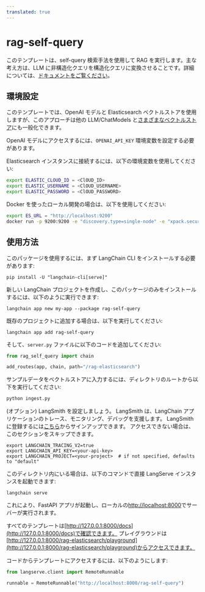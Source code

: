 ```yaml
---
translated: true
---
```


# rag-self-query

このテンプレートは、self-query 検索手法を使用して RAG を実行します。主な考え方は、LLM に非構造化クエリを構造化クエリに変換させることです。詳細については、[ドキュメントをご覧ください](https://python.langchain.com/docs/modules/data_connection/retrievers/self_query)。

## 環境設定

このテンプレートでは、OpenAI モデルと Elasticsearch ベクトルストアを使用しますが、このアプローチは他の LLM/ChatModels と[さまざまなベクトルストア](https://python.langchain.com/docs/integrations/retrievers/self_query/)にも一般化できます。

OpenAI モデルにアクセスするには、`OPENAI_API_KEY` 環境変数を設定する必要があります。

Elasticsearch インスタンスに接続するには、以下の環境変数を使用してください:

```bash
export ELASTIC_CLOUD_ID = <ClOUD_ID>
export ELASTIC_USERNAME = <ClOUD_USERNAME>
export ELASTIC_PASSWORD = <ClOUD_PASSWORD>
```

Docker を使ったローカル開発の場合は、以下を使用してください:

```bash
export ES_URL = "http://localhost:9200"
docker run -p 9200:9200 -e "discovery.type=single-node" -e "xpack.security.enabled=false" -e "xpack.security.http.ssl.enabled=false" docker.elastic.co/elasticsearch/elasticsearch:8.9.0
```

## 使用方法

このパッケージを使用するには、まず LangChain CLI をインストールする必要があります:

```shell
pip install -U "langchain-cli[serve]"
```

新しい LangChain プロジェクトを作成し、このパッケージのみをインストールするには、以下のように実行できます:

```shell
langchain app new my-app --package rag-self-query
```

既存のプロジェクトに追加する場合は、以下を実行してください:

```shell
langchain app add rag-self-query
```

そして、`server.py` ファイルに以下のコードを追加してください:

```python
from rag_self_query import chain

add_routes(app, chain, path="/rag-elasticsearch")
```

サンプルデータをベクトルストアに入力するには、ディレクトリのルートから以下を実行してください:

```bash
python ingest.py
```

(オプション) LangSmith を設定しましょう。
LangSmith は、LangChain アプリケーションのトレース、モニタリング、デバッグを支援します。
LangSmith に登録するには[こちら](https://smith.langchain.com/)からサインアップできます。
アクセスできない場合は、このセクションをスキップできます。

```shell
export LANGCHAIN_TRACING_V2=true
export LANGCHAIN_API_KEY=<your-api-key>
export LANGCHAIN_PROJECT=<your-project>  # if not specified, defaults to "default"
```

このディレクトリ内にいる場合は、以下のコマンドで直接 LangServe インスタンスを起動できます:

```shell
langchain serve
```

これにより、FastAPI アプリが起動し、ローカルの[http://localhost:8000](http://localhost:8000)でサーバーが実行されます。

すべてのテンプレートは[http://127.0.0.1:8000/docs](http://127.0.0.1:8000/docs)で確認できます。
プレイグラウンドは[http://127.0.0.1:8000/rag-elasticsearch/playground](http://127.0.0.1:8000/rag-elasticsearch/playground)からアクセスできます。

コードからテンプレートにアクセスするには、以下のようにします:

```python
from langserve.client import RemoteRunnable

runnable = RemoteRunnable("http://localhost:8000/rag-self-query")
```
